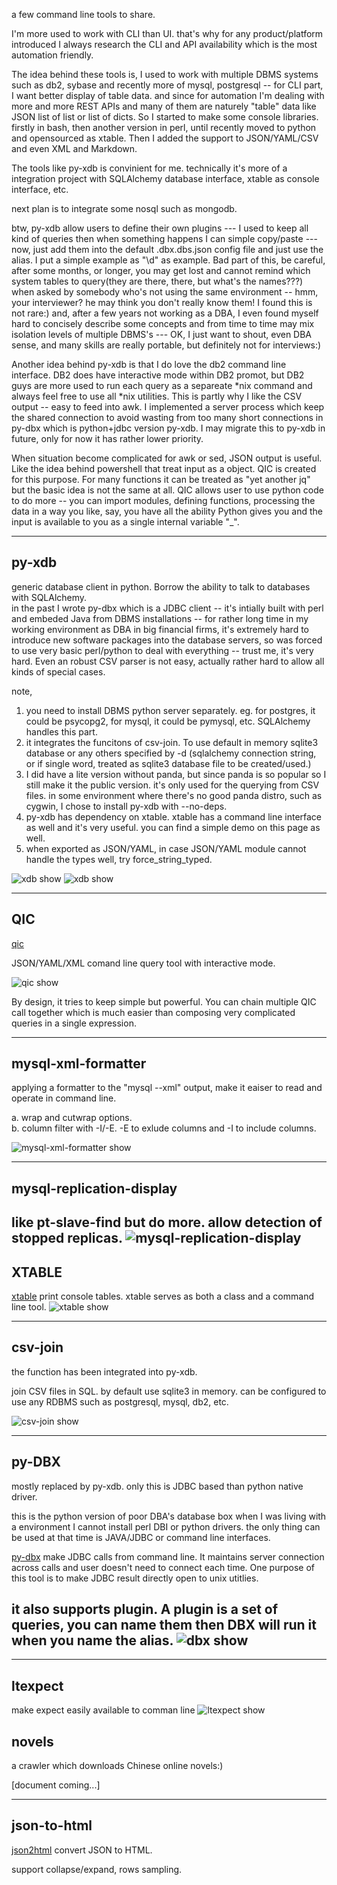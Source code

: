 a few command line tools to share. 

I'm more used to work with CLI than UI. that's why for any product/platform introduced I always research the CLI and API availability which is the most automation friendly.

The idea behind these tools is, I used to work with multiple DBMS systems such as db2, sybase and recently more of mysql, postgresql  -- for CLI part, I want better display of table data.  and since for automation I'm dealing with more and more REST APIs and many of them are naturely "table" data like JSON list of list or list of dicts.   So I started to make some console libraries. firstly in bash, then another version in perl, until recently moved to python and opensourced as xtable.   Then I added the support to JSON/YAML/CSV and even XML and Markdown. 

The tools like py-xdb is convinient for me.  technically it's more of a integration project with SQLAlchemy database interface, xtable as console interface, etc. 

next plan is to integrate some nosql such as mongodb. 

btw, py-xdb allow users to define their own plugins  --- I used to keep all kind of queries then when something happens I can simple copy/paste  --- now, just add them into the default .dbx.dbs.json config file and just use the alias.   I put a simple example as "\d" as example.  Bad part of this, be careful, after some months, or longer, you may get lost and cannot remind which system tables to query(they are there, there, but what's the names???) when asked by somebody who's not using the same environment -- hmm, your interviewer? he may think you don't really know them!   I found this is not rare:)  and, after a few years not working as a DBA, I even found myself hard to concisely describe some concepts and from time to time may mix isolation levels of multiple DBMS's --- OK, I just want to shout, even DBA sense, and many skills are really portable, but definitely not for interviews:)  

Another idea behind py-xdb is that I do love the db2 command line interface.  DB2 does have interactive mode within DB2 promot, but DB2 guys are more used to run each query as a separeate *nix command and always feel free to use all *nix utilities.  This is partly why I like the CSV output -- easy to feed into awk.  I implemented a server process which keep the shared connection to avoid wasting from too many short connections in py-dbx which is python+jdbc version py-xdb.  I may migrate this to py-xdb in future, only for now it has rather lower priority. 

When situation become complicated for awk or sed, JSON output is useful.  Like the idea behind powershell that treat input as a object.  QIC is created for this purpose. For many functions it can be treated as "yet another jq" but the basic idea is not the same at all.  QIC allows user to use python code to do more -- you can import modules, defining functions, processing the data in a way you like, say, you have all the ability Python gives you and the input is available to you as a single internal variable "_". 


----

## py-xdb
generic database client in python.  Borrow the ability to talk to databases with SQLAlchemy.  
in the past I wrote py-dbx which is a JDBC client -- it's intially built with perl and embeded Java from DBMS installations -- for rather long time in my working environment as DBA in big financial firms, it's extremely hard to introduce new software packages into the database servers, so was forced to use very basic perl/python to deal with everything -- trust me, it's very hard.  Even an robust CSV parser is not easy, actually rather hard to allow all kinds of special cases.

note, 
1. you need to install DBMS python server separately. eg. for postgres, it could be psycopg2, for mysql, it could be pymysql, etc.  SQLAlchemy handles this part.
2. it integrates the funcitons of csv-join.  To use default in memory sqlite3 database or any others specified by -d (sqlalchemy connection string, or if single word, treated as sqlite3 database file to be created/used.)
3. I did have a lite version without panda, but since panda is so popular so I still make it the public version.  it's only used for the querying from CSV files.  in some environment where there's no good panda distro, such as cygwin, I chose to install py-xdb with --no-deps. 
4. py-xdb has dependency on xtable. xtable has a command line interface as well and it's very useful. you can find a simple demo on this page as well.
5. when exported as JSON/YAML, in case JSON/YAML module cannot handle the types well, try force_string_typed. 

![xdb show](/assets/images/xdb.gif)
![xdb show](/assets/images/xdb2.gif)

----

## QIC
[qic](https://walkerever.github.io/qic)

JSON/YAML/XML comand line query tool with interactive mode.

![qic show](/assets/images/qic.show.gif)

By design, it tries to keep simple but powerful.  You can chain multiple QIC call together which is much easier than composing very complicated queries in a single expression.  

----

## mysql-xml-formatter
applying a formatter to the "mysql --xml" output, make it eaiser to read and operate in command line. 

a.  wrap and cutwrap options. \
b.  column filter with -I/-E.   -E to exlude columns and -I to include columns.  

![mysql-xml-formatter show](/assets/images/mysql-xml-formatter.gif)


-----


## mysql-replication-display
like pt-slave-find but do more.  allow detection of stopped replicas.
![mysql-replication-display](/assets/images/mysql_repl_display.gif)
-----


## XTABLE
[xtable](https://walkerever.github.io/xtable)
print console tables. xtable serves as both a class and a command line tool.
![xtable show](/assets/images/xtable.gif)

----
## csv-join 
the function has been integrated into py-xdb.

join CSV files in SQL. by default use sqlite3 in memory. can be configured to use any RDBMS such as postgresql, mysql, db2, etc.

![csv-join show](/assets/images/csvjoin.gif)

----

## py-DBX 
mostly replaced by py-xdb. only this is JDBC based than python native driver. 

this is the python version of poor DBA's database box when I was living with a environment I cannot install perl DBI or python drivers. the only thing can be used at that time is JAVA/JDBC or command line interfaces.

[py-dbx](https://walkerever.github.io/py-dbx)
make JDBC calls from command line. It maintains server connection across calls and user doesn't need to connect each time.  One purpose of this tool is to make JDBC result directly open to unix utitlies.  

it also supports plugin. A plugin is a set of queries, you can name them then DBX will run it when you name the alias.
![dbx show](/assets/images/dbx.gif)
----

----

## ltexpect
make expect easily available to comman line
![ltexpect show](/assets/images/ltexpect.gif)


## novels
a crawler which downloads Chinese online novels:)  

[document coming...]


----
## json-to-html
[json2html](https://walkerever.github.io/json2html)
convert JSON to HTML.

support collapse/expand, rows sampling.
